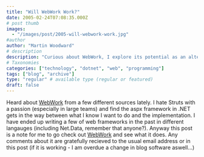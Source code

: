 ```yaml
---
title: "Will WebWork Work?"
date: 2005-02-24T07:08:35.000Z
# post thumb
images:
  - "/images/post/2005-will-webwork-work.jpg"
#author
author: "Martin Woodward"
# description
description: "Curious about WebWork, I explore its potential as an alternative to cumbersome frameworks like Struts and aspx."
# Taxonomies
categories: ["technology", "dotnet", "web", "programming"]
tags: ["blog", "archive"]
type: "regular" # available type (regular or featured)
draft: false
---
```


Heard about [WebWork](http://www.opensymphony.com/webwork_old/) from a few different sources lately. I hate Struts with a passion (especially in large teams) and find the aspx framework in .NET gets in the way between what I know I want to do and the implementation. I have ended up writing a few of web frameworks in the past in different langauges (including Net.Data, remember that anyone?). Anyway this post is a note for me to go check out [WebWork](http://www.opensymphony.com/webwork_old/) and see what it does. Any comments about it are gratefully recieved to the usual email address or in this post (if it is working - I am overdue a change in blog software aswell...)
